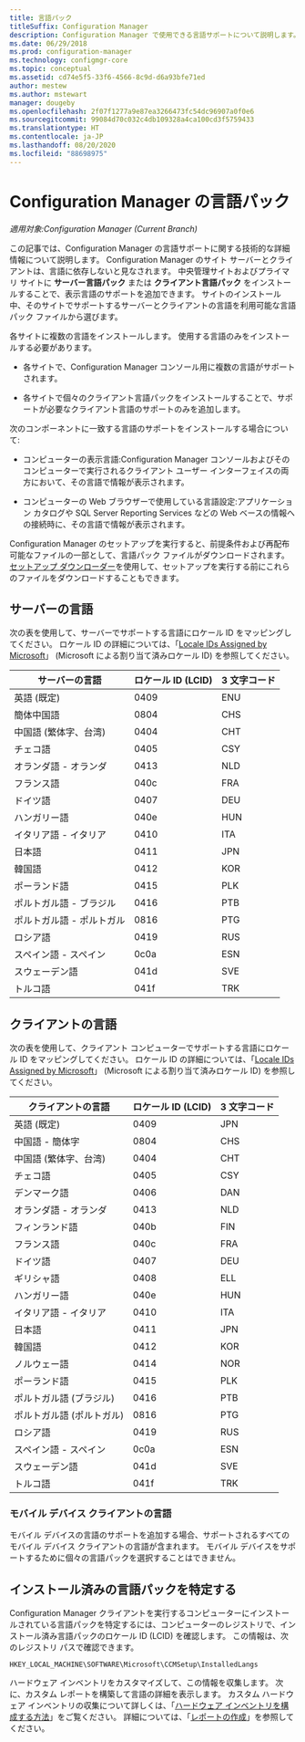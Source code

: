 ```yaml
---
title: 言語パック
titleSuffix: Configuration Manager
description: Configuration Manager で使用できる言語サポートについて説明します。
ms.date: 06/29/2018
ms.prod: configuration-manager
ms.technology: configmgr-core
ms.topic: conceptual
ms.assetid: cd74e5f5-33f6-4566-8c9d-d6a93bfe71ed
author: mestew
ms.author: mstewart
manager: dougeby
ms.openlocfilehash: 2f07f1277a9e87ea3266473fc54dc96907a0f0e6
ms.sourcegitcommit: 99084d70c032c4db109328a4ca100cd3f5759433
ms.translationtype: HT
ms.contentlocale: ja-JP
ms.lasthandoff: 08/20/2020
ms.locfileid: "88698975"
---
```

# <a name="language-packs-in-configuration-manager"></a>Configuration Manager の言語パック

*適用対象:Configuration Manager (Current Branch)*

この記事では、Configuration Manager の言語サポートに関する技術的な詳細情報について説明します。 Configuration Manager のサイト サーバーとクライアントは、言語に依存しないと見なされます。 中央管理サイトおよびプライマリ サイトに **サーバー言語パック** または **クライアント言語パック** をインストールすることで、表示言語のサポートを追加できます。 サイトのインストール中、そのサイトでサポートするサーバーとクライアントの言語を利用可能な言語パック ファイルから選びます。
 
各サイトに複数の言語をインストールします。 使用する言語のみをインストールする必要があります。  

- 各サイトで、Configuration Manager コンソール用に複数の言語がサポートされます。  

- 各サイトで個々のクライアント言語パックをインストールすることで、サポートが必要なクライアント言語のサポートのみを追加します。  

次のコンポーネントに一致する言語のサポートをインストールする場合について:  

- コンピューターの表示言語:Configuration Manager コンソールおよびそのコンピューターで実行されるクライアント ユーザー インターフェイスの両方において、その言語で情報が表示されます。  

- コンピューターの Web ブラウザーで使用している言語設定:アプリケーション カタログや SQL Server Reporting Services などの Web ベースの情報への接続時に、その言語で情報が表示されます。  


Configuration Manager のセットアップを実行すると、前提条件および再配布可能なファイルの一部として、言語パック ファイルがダウンロードされます。 [セットアップ ダウンローダー](setup-downloader.md)を使用して、セットアップを実行する前にこれらのファイルをダウンロードすることもできます。   



## <a name="server-languages"></a>サーバーの言語  

次の表を使用して、サーバーでサポートする言語にロケール ID をマッピングしてください。 ロケール ID の詳細については、「[Locale IDs Assigned by Microsoft](/openspecs/windows_protocols/ms-lcid/a9eac961-e77d-41a6-90a5-ce1a8b0cdb9c)」 (Microsoft による割り当て済みロケール ID) を参照してください。  

|サーバーの言語|ロケール ID (LCID)|3 文字コード|  
|---------------------|------------------------|-----------------------|  
|英語 (既定)|0409|ENU|  
|簡体中国語|0804|CHS|  
|中国語 (繁体字、台湾)|0404|CHT|  
|チェコ語|0405|CSY|  
|オランダ語 - オランダ|0413|NLD|  
|フランス語|040c|FRA|  
|ドイツ語|0407|DEU|  
|ハンガリー語|040e|HUN|  
|イタリア語 - イタリア|0410|ITA|  
|日本語|0411|JPN|  
|韓国語|0412|KOR|  
|ポーランド語|0415|PLK|  
|ポルトガル語 - ブラジル|0416|PTB|  
|ポルトガル語 - ポルトガル|0816|PTG|  
|ロシア語|0419|RUS|  
|スペイン語 - スペイン|0c0a|ESN|  
|スウェーデン語|041d|SVE|  
|トルコ語|041f|TRK|  



## <a name="client-languages"></a>クライアントの言語  

次の表を使用して、クライアント コンピューターでサポートする言語にロケール ID をマッピングしてください。 ロケール ID の詳細については、「[Locale IDs Assigned by Microsoft](/openspecs/windows_protocols/ms-lcid/a9eac961-e77d-41a6-90a5-ce1a8b0cdb9c)」 (Microsoft による割り当て済みロケール ID) を参照してください。  

|クライアントの言語|ロケール ID (LCID)|3 文字コード|  
|---------------------|------------------------|-----------------------|  
|英語 (既定)|0409|JPN|  
|中国語 - 簡体字|0804|CHS|  
|中国語 (繁体字、台湾)|0404|CHT|  
|チェコ語|0405|CSY|  
|デンマーク語|0406|DAN|  
|オランダ語 - オランダ|0413|NLD|  
|フィンランド語|040b|FIN|  
|フランス語|040c|FRA|  
|ドイツ語|0407|DEU|  
|ギリシャ語|0408|ELL|  
|ハンガリー語|040e|HUN|  
|イタリア語 - イタリア|0410|ITA|  
|日本語|0411|JPN|  
|韓国語|0412|KOR|  
|ノルウェー語|0414|NOR|  
|ポーランド語|0415|PLK|  
|ポルトガル語 (ブラジル)|0416|PTB|  
|ポルトガル語 (ポルトガル)|0816|PTG|  
|ロシア語|0419|RUS|  
|スペイン語 - スペイン|0c0a|ESN|  
|スウェーデン語|041d|SVE|  
|トルコ語|041f|TRK|  


### <a name="mobile-device-client-languages"></a>モバイル デバイス クライアントの言語  
モバイル デバイスの言語のサポートを追加する場合、サポートされるすべてのモバイル デバイス クライアントの言語が含まれます。 モバイル デバイスをサポートするために個々の言語パックを選択することはできません。  



## <a name="identify-installed-language-packs"></a>インストール済みの言語パックを特定する  
Configuration Manager クライアントを実行するコンピューターにインストールされている言語パックを特定するには、コンピューターのレジストリで、インストール済み言語パックのロケール ID (LCID) を確認します。 この情報は、次のレジストリ パスで確認できます。  

`HKEY_LOCAL_MACHINE\SOFTWARE\Microsoft\CCMSetup\InstalledLangs`  

ハードウェア インベントリをカスタマイズして、この情報を収集します。 次に、カスタム レポートを構築して言語の詳細を表示します。 カスタム ハードウェア インベントリの収集について詳しくは、「[ハードウェア インベントリを構成する方法](../../../clients/manage/inventory/configure-hardware-inventory.md)」をご覧ください。 詳細については、「[レポートの作成](../../manage/operations-and-maintenance-for-reporting.md#create-reports)」を参照してください。